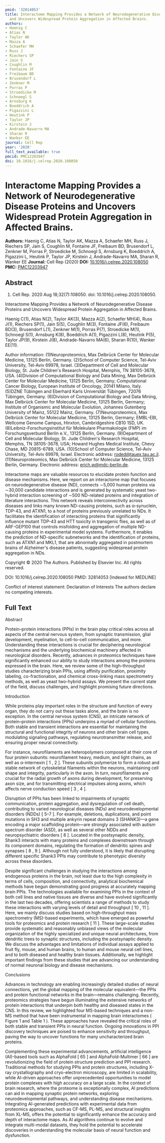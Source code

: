 ```yaml
---
pmid: '32814053'
title: Interactome Mapping Provides a Network of Neurodegenerative Disease Proteins
  and Uncovers Widespread Protein Aggregation in Affected Brains.
authors:
- Haenig C
- Atias N
- Taylor AK
- Mazza A
- Schaefer MH
- Russ J
- Riechers SP
- Jain S
- Coughlin M
- Fontaine JF
- Freibaum BD
- Brusendorf L
- Zenkner M
- Porras P
- Stroedicke M
- Schnoegl S
- Arnsburg K
- Boeddrich A
- Pigazzini L
- Heutink P
- Taylor JP
- Kirstein J
- Andrade-Navarro MA
- Sharan R
- Wanker EE
journal: Cell Rep
year: '2020'
full_text_available: true
pmcid: PMC12203947
doi: 10.1016/j.celrep.2020.108050
---
```


# Interactome Mapping Provides a Network of Neurodegenerative Disease Proteins and Uncovers Widespread Protein Aggregation in Affected Brains.
**Authors:** Haenig C, Atias N, Taylor AK, Mazza A, Schaefer MH, Russ J, Riechers SP, Jain S, Coughlin M, Fontaine JF, Freibaum BD, Brusendorf L, Zenkner M, Porras P, Stroedicke M, Schnoegl S, Arnsburg K, Boeddrich A, Pigazzini L, Heutink P, Taylor JP, Kirstein J, Andrade-Navarro MA, Sharan R, Wanker EE
**Journal:** Cell Rep (2020)
**DOI:** [10.1016/j.celrep.2020.108050](https://doi.org/10.1016/j.celrep.2020.108050)
**PMC:** [PMC12203947](https://www.ncbi.nlm.nih.gov/pmc/articles/PMC12203947/)

## Abstract

1. Cell Rep. 2020 Aug 18;32(7):108050. doi: 10.1016/j.celrep.2020.108050.

Interactome Mapping Provides a Network of Neurodegenerative Disease Proteins and 
Uncovers Widespread Protein Aggregation in Affected Brains.

Haenig C(1), Atias N(2), Taylor AK(3), Mazza A(2), Schaefer MH(4), Russ J(1), 
Riechers SP(1), Jain S(5), Coughlin M(3), Fontaine JF(6), Freibaum BD(3), 
Brusendorf L(1), Zenkner M(1), Porras P(7), Stroedicke M(1), Schnoegl S(1), 
Arnsburg K(8), Boeddrich A(1), Pigazzini L(8), Heutink P(5), Taylor JP(9), 
Kirstein J(8), Andrade-Navarro MA(6), Sharan R(10), Wanker EE(11).

Author information:
(1)Neuroproteomics, Max Delbrück Center for Molecular Medicine, 13125 Berlin, 
Germany.
(2)School of Computer Science, Tel-Aviv University, Tel-Aviv 69978, Israel.
(3)Department of Cell and Molecular Biology, St. Jude Children's Research 
Hospital, Memphis, TN 38105-3678, USA.
(4)Division of Computational Biology and Data Mining, Max Delbrück Center for 
Molecular Medicine, 13125 Berlin, Germany; Computational Cancer Biology, 
European Institute of Oncology, 20141 Milano, Italy.
(5)DZNE Tübingen and Eberhard Karls Universität Tübingen, 72076 Tübingen, 
Germany.
(6)Division of Computational Biology and Data Mining, Max Delbrück Center for 
Molecular Medicine, 13125 Berlin, Germany; Institute of Organismic and Molecular 
Evolution, Johannes Gutenberg University of Mainz, 55122 Mainz, Germany.
(7)Neuroproteomics, Max Delbrück Center for Molecular Medicine, 13125 Berlin, 
Germany; EMBL-EBI, Wellcome Genome Campus, Hinxton, Cambridgeshire CB10 1SD, UK.
(8)Leibniz-Forschungsinstitut für Molekulare Pharmakologie (FMP) im 
Forschungsverbund Berlin e.V., 13125 Berlin, Germany.
(9)Department of Cell and Molecular Biology, St. Jude Children's Research 
Hospital, Memphis, TN 38105-3678, USA; Howard Hughes Medical Institute, Chevy 
Chase, MD 20815-6789, USA.
(10)School of Computer Science, Tel-Aviv University, Tel-Aviv 69978, Israel. 
Electronic address: roded@tauex.tau.ac.il.
(11)Neuroproteomics, Max Delbrück Center for Molecular Medicine, 13125 Berlin, 
Germany. Electronic address: erich.w@mdc-berlin.de.

Interactome maps are valuable resources to elucidate protein function and 
disease mechanisms. Here, we report on an interactome map that focuses on 
neurodegenerative disease (ND), connects ∼5,000 human proteins via ∼30,000 
candidate interactions and is generated by systematic yeast two-hybrid 
interaction screening of ∼500 ND-related proteins and integration of literature 
interactions. This network reveals interconnectivity across diseases and links 
many known ND-causing proteins, such as α-synuclein, TDP-43, and ATXN1, to a 
host of proteins previously unrelated to NDs. It facilitates the identification 
of interacting proteins that significantly influence mutant TDP-43 and HTT 
toxicity in transgenic flies, as well as of ARF-GEP100 that controls misfolding 
and aggregation of multiple ND-causing proteins in experimental model systems. 
Furthermore, it enables the prediction of ND-specific subnetworks and the 
identification of proteins, such as ATXN1 and MKL1, that are abnormally 
aggregated in postmortem brains of Alzheimer's disease patients, suggesting 
widespread protein aggregation in NDs.

Copyright © 2020 The Authors. Published by Elsevier Inc. All rights reserved.

DOI: 10.1016/j.celrep.2020.108050
PMID: 32814053 [Indexed for MEDLINE]

Conflict of interest statement: Declaration of Interests The authors declare no 
competing interests.

## Full Text

Abstract

Protein–protein interactions (PPIs) in the brain play critical roles across all aspects of the central nervous system, from synaptic transmission, glial development, myelination, to cell-to-cell communication, and more. Understanding these interactions is crucial for deciphering neurological mechanisms and the underlying biochemical machinery affected in neurological disorders. Recently, advances in proteomics techniques have significantly enhanced our ability to study interactions among the proteins expressed in the brain. Here, we review some of the high-throughput studies characterizing brain PPIs, using affinity purification, proximity labeling, co-fractionation, and chemical cross-linking mass spectrometry methods, as well as yeast two-hybrid assays. We present the current state of the field, discuss challenges, and highlight promising future directions.

Introduction

While proteins play important roles in the structure and function of every organ, they do not carry out these tasks alone, and the brain is no exception. In the central nervous system (CNS), an intricate network of protein–protein interactions (PPIs) underpins a myriad of cellular functions. Both stable and transient interactions are essential for maintaining the structural and functional integrity of neurons and other brain cell types, modulating signaling pathways, regulating neurotransmitter release, and ensuring proper neural connectivity.

For instance, neurofilaments are heteropolymers composed at their core of four protein subunits: neurofilament heavy, medium, and light chains, as well as α-internexin [ 1 , 2 ]. These subunits polymerize to form a robust and stable network of cytoskeletal filaments within the neurons, maintaining cell shape and integrity, particularly in the axon. In turn, neurofilaments are crucial for the radial growth of axons during development, for preserving axon size, and for transmitting electrical impulses along axons, which affects nerve conduction speed [ 3 , 4 ].

Disruption of PPIs has been linked to impairments of synaptic communication, protein aggregation, and dysregulation of cell death, contributing to varied neurological diseases (NDs) and neurodevelopmental disorders (NDDs) [ 5–7 ]. For example, deletions, duplications, and point mutations in SH3 and multiple ankyrin repeat domains 3 (SHANK3)—a gene encoding a major scaffolding protein—are strongly associated with autism spectrum disorder (ASD), as well as several other NDDs and neuropsychiatric disorders [ 8 ]. Located in the postsynaptic density, Shank3 interacts with many proteins and complexes downstream through its component domains, regulating the formation of dendritic spines and synapses [ 8 , 9 ]. Although not fully understood, it is likely that disrupting different specific Shank3 PPIs may contribute to phenotypic diversity across these disorders.

Despite significant challenges in studying the interactions among endogenous proteins in the brain, not least due to the high complexity in terms of cells, composition, and connectivity, analytical biochemical methods have begun demonstrating good progress at accurately mapping brain PPIs. The technologies available for examining PPIs in the context of both cell lines and native tissues are diverse and have evolved significantly in the last two decades, offering scientists a range of methods to study these interactions with varying levels of detail and throughput [ 10 , 11 ]. Here, we mainly discuss studies based on high-throughput mass spectrometry (MS)-based experiments, which have emerged as powerful tools for proteomics and protein research [ 11 ]. These large-scale studies provide systematic and reasonably unbiased views of the molecular organization of the highly specialized and unique neural architectures, from dendritic trees to synaptic structures, including the postsynaptic density. We discuss the advantages and limitations of individual assays applied to fruit fly, mouse, and human brains, to human and mouse neural cell lines, and to both diseased and healthy brain tissues. Additionally, we highlight important findings from these studies that are advancing our understanding of normal neuronal biology and disease mechanisms.

Conclusions

Advances in technology are enabling increasingly detailed studies of neural connections, yet the global mapping of the molecular equivalent—the PPIs and protein functional networks in the brain—remains challenging. Recently, proteomics strategies have begun illuminating the extensive networks of protein interactions that underpin both healthy and diseased states in the CNS. In this review, we highlighted four MS-based techniques and a non-MS method that have been instrumental in mapping brain interactomes ( Figure 1 and Table 1 ). These approaches have revealed the critical roles of both stable and transient PPIs in neural function. Ongoing innovations in PPI discovery techniques are poised to enhance sensitivity and throughput, paving the way to uncover functions for many uncharacterized brain proteins.

Complementing these experimental advancements, artificial intelligence (AI)-based tools such as AlphaFold [ 65 ] and AlphaFold-Multimer [ 66 ] are revolutionizing the field of protein structure prediction and PPI research. Traditional methods for studying PPIs and protein structures, including X-ray crystallography and cryo-electron microscopy, are limited in scalability, while AI-driven approaches offer unprecedented opportunities to model protein complexes with high accuracy on a large scale. In the context of brain research, where the proteome is exceptionally complex, AI predictions can aid in mapping synaptic protein networks, exploring neurodevelopmental pathways, and understanding disease mechanisms. Integrating AI-generated predictions with experimental data from proteomics approaches, such as CF-MS, PL-MS, and structural insights from XL-MS, offers the potential to significantly enhance the accuracy and depth of interactome maps. As AI algorithms continue to evolve and integrate multi-modal datasets, they hold the potential to accelerate discoveries in understanding the molecular basis of neural function and dysfunction.
